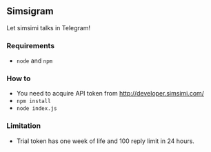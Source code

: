 ## Simsigram

Let simsimi talks in Telegram!

### Requirements

- ``node`` and ``npm``

### How to

- You need to acquire API token from http://developer.simsimi.com/
- ``npm install``
- ``node index.js``


### Limitation

- Trial token has one week of life and 100 reply limit in 24 hours.
